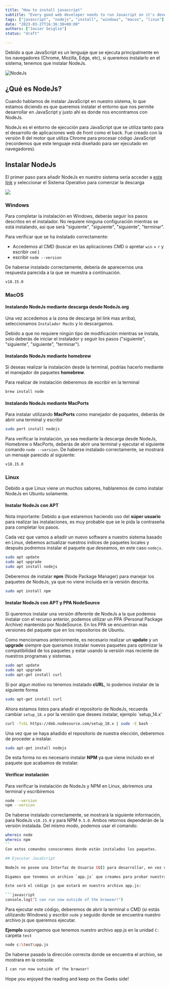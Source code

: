 ```yaml
---
title: "How to install javascript"
subtitle: "Every good web developer needs to run Javacript on it's developing machine, here's how to make your System Javascript ready."
tags: ["javascript", "nodejs", "install", "windows", "macos", "linux"]
date: "2023-03-27T16:36:30+00:00"
authors: ["Javier Seiglie"]
status: "draft"

---
```



Debido a que JavaScript es un lenguaje que se ejecuta principalmente en los navegadores (Chrome, Mozilla, Edge, etc), si queremos instalarlo en el sistema, tenemos que instalar NodeJs.

![NodeJs](https://i.imgur.com/zPghTHs.png "NodeJs")

## ¿Qué es NodeJs?

Cuando hablamos de instalar JavaScript en nuestro sistema, lo que estamos diciendo es que queremos instalar el entorno que nos permite desarrollar en JavaScript y justo ahí es donde nos encontramos con NodeJs.

NodeJs es el entorno de ejecución para JavaScript que se utiliza tanto para el desarrollo de aplicaciones web de front como el back. Fue creado con la versión 8 del motor que utiliza Chrome para procesar código JavaScript (recordemos que este lenguaje está diseñado para ser ejecutado en navegadores). 

## Instalar NodeJs

El primer paso para añadir NodeJs en nuestro sistema sería acceder a [este link](https://nodejs.org/es/download "este link") y seleccionar el Sistema Operativo para comenzar la descarga

![](https://i.imgur.com/8eIqVlp.png)

### Windows

Para completar la instalación en Windows, deberás seguir los pasos descritos en el instalador. No requiere ninguna configuración mientras se está instalando, así que será "siguiente", "siguiente", "siguiente", "terminar".

Para verificar que se ha instalado correctamente:
- Accedemos al CMD (buscar en las aplicaciones CMD o apretar `win` + `r` y escribir `cmd` )
- escribir `node --version`

De haberse instalado correctamente, debería de aparecernos una respuesta parecida a la que se muestra a continuación.

```cmd
v18.15.0
```

### MacOS

#### Instalando NodeJs mediante descarga desde NodeJs.org

Una vez accedemos a la zona de descarga (el link mas arriba), seleccionamos `Instalador MacOs` y lo descargamos.

Debido a que no requiere ningún tipo de modificación mientras se instala, solo deberás de iniciar el instalador y seguir los pasos ("siguiente", "siguiente", "siguiente", "terminar").

#### Instalando NodeJs mediante homebrew

Si deseas realizar la instalación desde la terminal, podrías hacerlo mediante el manejador de paquetes **homebrew**.

Para realizar de instalación deberemos de escribir en la terminal 

```bash
brew install node
```

#### Instalando NodeJs mediante MacPorts

Para instalar utilizando **MacPorts** como manejador de paquetes, deberás de abrir una terminal y escribir

```bash
sudo port install nodejs
```

Para verificar la instalación, ya sea mediante la descarga desde NodeJs, Homebrew o MacPorts, deberás de abrir una terminal y ejecutar el siguiente comando `node --version`. De haberse instalado correctamente, se mostrará un mensaje parecido al siguiente:

```bash
v18.15.0
```

### Linux

Debido a que Linux viene un muchos sabores, hablaremos de como instalar NodeJs en Ubuntu solamente.

#### Instalar NodeJs con APT

Nota importante: Debido a que estaremos haciendo uso del **súper usuario** para realizar las instalaciones, es muy probable que se le pida la contraseña para completar los pasos.


Cada vez que vamos a añadir un nuevo software a nuestro sistema basado en Linux, debemos actualizar nuestros indices de paquetes locales y después podremos instalar el paquete que deseamos, en este caso `nodejs`.

```bash
sudo apt update
sudo apt upgrade
sudo apt install nodejs
```

Deberemos de instalar **npm** (Node Package Manager) para manejar los paquetes de NodeJs, ya que no viene incluida en la versión descrita.

```bash
sudo apt install npm
```

#### Instalar NodeJs con APT y PPA NodeSource

Si queremos instalar una versión diferente de NodeJs a la que podemos instalar con el recurso anterior, podemos utilizar un PPA (Personal Package Archive) mantenido por NodeSource. En los PPA se encuentran más versiones del paquete que en los repositorios de Ubuntu.

Como mencionamos anteriormente, es necesario realizar un **update** y un **upgrade** siempre que queramos instalar nuevos paquetes para optimizar la compatibilidad de los paquetes y estar usando la versión mas  reciente de nuestros programas y sistemas.

```bash
sudo apt update
sudo apt upgrade
sudo apt-get install curl
```

Si por algun motivo no tenemos instalado **cURL**, lo podemos instalar de la siguiente forma

```bash
sudo apt-get install curl
```

Ahora estamos listos para añadir el repositorio de NodeJs, recuerda cambiar `setup_18.x` por la versión que desees instalar, ejemplo `setup_14.x' 

```bash
curl -fsSL https://deb.nodesource.com/setup_18.x | sudo -E bash -
```

Una vez que se haya añadido el repositorio de nuestra elección, deberemos de proceder a instalar.

```bash
sudo apt-get install nodejs
```

De esta forma no es necesario instalar **NPM** ya que viene incluido en el paquete que acabamos de instalar.

#### Verificar instalación

Para verificar la instalación de NodeJs y NPM en Linux, abriremos una terminal y escribiremos

```bash
node --version
npm --version
```
De haberse instalado correctamente, se mostrará la siguiente información, para NodeJs `v18.15.0` y para NPM `9.5.0`. Ambos retornos dependerán de la versión instalada. Del mismo modo, podemos usar el comando:

```bash
whereis node
whereis npm
``
Con estos comandos conoceremos donde están instalados los paquetes.

## Ejecutar JavaScript

NodeJs no posee una Interfaz de Usuario (UI) para desarrollar, en vez de eso, mediante el uso de IDEs como VS Code, Atom, etc, podemos ejecutar JavaScript haciendo uso del entorno que proporciona NodeJs sin necesidad de realizar grandes cambios (o cambio alguno) en la configuración del Sistema nosotros mismos.

Digamos que tenemos un archivo `app.js` que creamos para probar nuestra instalación y ejecutar código JavaScript desde nuestro sistema.

Este será el código js que estará en nuestro archivo app.js:

```javascript
console.log("I can run now outside of the browser!")
```

Para ejecutar este código, deberemos de abrir la terminal o CMD (si estás utilizando Windows) y escribir `node` y seguido donde se encuentra nuestro archivo js que queremos ejecutar.

**Ejemplo** supongamos que tenemos nuestro archivo app.js en la unidad `C:` carpeta `test`

```bash
node c:\test\app.js
```

De haberse pasado la dirección correcta donde se encuentra el archivo, se mostrara en la consola:

```bash
I can run now outside of the browser!
```

Hope you enjoyed the reading and keep on the Geeks side!
